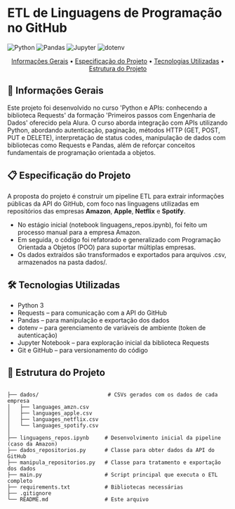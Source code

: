 # ETL de Linguagens de Programação no GitHub
![Python](https://img.shields.io/badge/Python-FFD43B?style=for-the-badge&logo=python&logoColor=blue)
![Pandas](https://img.shields.io/badge/Pandas-2C2D72?style=for-the-badge&logo=pandas&logoColor=white)
![Jupyter](https://img.shields.io/badge/Jupyter-F37626.svg?&style=for-the-badge&logo=Jupyter&logoColor=white)
![dotenv](https://img.shields.io/badge/dotenv-000.svg?style=for-the-badge&logo=dotenv&logoColor=white)

<p align="center">
  <a href="#general">Informações Gerais</a> • 
  <a href="#aboutproject">Especificação do Projeto</a> • 
  <a href="#technologies">Tecnologias Utilizadas</a> • 
  <a href="#projectstructure">Estrutura do Projeto</a>
</p>


<h2 id="general">🚀 Informações Gerais</h2>

Este projeto foi desenvolvido no curso 'Python e APIs: conhecendo a biblioteca Requests' da formação 'Primeiros passos com Engenharia de Dados' oferecido pela Alura. O curso aborda integração com APIs utilizando Python, abordando autenticação, paginação, métodos HTTP (GET, POST, PUT e DELETE), interpretação de status codes, manipulação de dados com bibliotecas como Requests e Pandas, além de reforçar conceitos fundamentais de programação orientada a objetos.

<h2 id="aboutproject">📋 Especificação do Projeto</h2>

A proposta do projeto é construir um pipeline ETL para extrair informações públicas da API do GitHub, com foco nas linguagens utilizadas em repositórios das empresas **Amazon**, **Apple**, **Netflix** e **Spotify**.

- No estágio inicial (notebook linguagens_repos.ipynb), foi feito um processo manual para a empresa Amazon.
- Em seguida, o código foi refatorado e generalizado com Programação Orientada a Objetos (POO) para suportar múltiplas empresas.
- Os dados extraídos são transformados e exportados para arquivos .csv, armazenados na pasta dados/.

<h2 id="technologies">🛠 Tecnologias Utilizadas</h2>

- Python 3
- Requests – para comunicação com a API do GitHub
- Pandas – para manipulação e exportação dos dados
- dotenv – para gerenciamento de variáveis de ambiente (token de autenticação)
- Jupyter Notebook – para exploração inicial da biblioteca Requests
- Git e GitHub – para versionamento do código

<h2 id="projectstructure">📁 Estrutura do Projeto</h2>

```

├── dados/                      # CSVs gerados com os dados de cada empresa
│   ├── languages_amzn.csv
│   ├── languages_apple.csv
│   ├── languages_netflix.csv
│   └── languages_spotify.csv
│
├── linguagens_repos.ipynb     # Desenvolvimento inicial da pipeline (caso da Amazon)
├── dados_repositorios.py      # Classe para obter dados da API do GitHub
├── manipula_repositorios.py   # Classe para tratamento e exportação dos dados
├── main.py                    # Script principal que executa o ETL completo
├── requirements.txt           # Bibliotecas necessárias
├── .gitignore
└── README.md                  # Este arquivo

```
